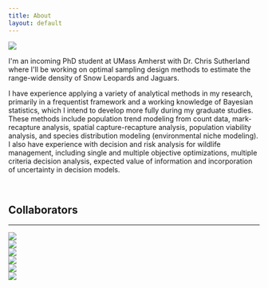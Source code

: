 ```yaml
---
title: About
layout: default
---
```


<div class="row content-row">
<div class="col-12 col-sm-3">
    <img src="{{ site.baseurl }}/images/ivy.png">
</div>
<div class="col-12 col-sm-9">
    <p>I'm an incoming PhD student at UMass Amherst with Dr. Chris Sutherland where I'll be working on optimal sampling design methods to estimate the range-wide density of Snow Leopards and Jaguars.</p>
    <p>I have experience applying a variety of analytical methods in my research, primarily in a frequentist framework and a working knowledge of Bayesian statistics, which I intend to develop more fully during my graduate studies. These methods include population trend modeling from count data, mark-recapture analysis, spatial capture-recapture analysis, population viability analysis, and species distribution modeling (environmental niche modeling). I also have experience with decision and risk analysis for wildlife management, including single and multiple objective optimizations, multiple criteria decision analysis, expected value of information and incorporation of uncertainty in decision models.</p>
</div>
</div>
<br>    
<h2>Collaborators</h2>
<hr>
<div class="row justify-content-md-center">
    <div class="col-2">
        <img src="{{ site.baseurl }}/images/collabs/UMass.png">
      </div>
    <div class="col-2">
        <img src="{{ site.baseurl }}/images/collabs/SDZ.png">
      </div>
    <div class="col-2">
        <img src="{{ site.baseurl }}/images/collabs/Cornell.png">
      </div>
    <div class="col-2">
        <img src="{{ site.baseurl }}/images/collabs/MassWildlife.png">
      </div>
    <div class="col-2">
        <img src="{{ site.baseurl }}/images/collabs/CLO.png">
      </div>
    <div class="col-2">
        <img src="{{ site.baseurl }}/images/collabs/MassAudubon.png">
      </div>
</div>
